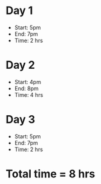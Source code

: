 # Day 1 

- Start: 5pm
- End: 7pm
- Time: 2 hrs

# Day 2


- Start: 4pm
- End: 8pm
- Time: 4 hrs

# Day 3 

- Start: 5pm
- End: 7pm
- Time: 2 hrs

# Total time = 8 hrs
